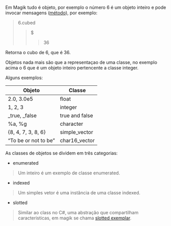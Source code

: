 Em Magik tudo é objeto, por exemplo o número 6 é um objeto inteiro e pode invocar mensagens ([método](general/method_procedure.md)), por exemplo:

> 6.cubed
>>$
>>>36

Retorna o cubo de 6, que é 36.

Objetos nada mais são que a representaçao de uma classe, no exemplo acima o 6 que é um objeto inteiro pertencente a classe integer.

Alguns exemplos: 

Objeto | Classe 
 --- | --- 
2.0, 3.0e5 | float 
1, 2, 3 | integer
_true, _false | true and false 
%a, %g |  character 
{8, 4, 7, 3, 8, 6} | simple_vector  
“To be or not to be” | char16_vector

As classes de objetos se dividem em três categorias:
- enumerated
> Um inteiro é um exemplo de classe enumerated.

- indexed
> Um simples vetor é uma instância de uma classe indexed.

- slotted
> Similar ao class no C#, uma abstração que compartilham caracteristicas, em magik se chama [slotted exemplar](general/slotted.md).
